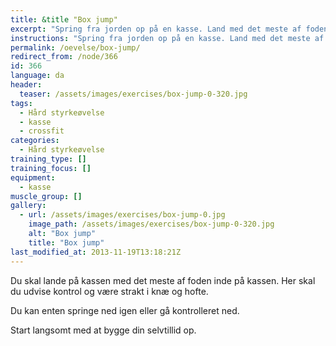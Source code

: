 ```yaml
---
title: &title "Box jump"
excerpt: "Spring fra jorden op på en kasse. Land med det meste af foden på kassen. Inden du springer ned, skal du udvise kontrol. "
instructions: "Spring fra jorden op på en kasse. Land med det meste af foden på kassen. Inden du springer ned, skal du udvise kontrol. "
permalink: /oevelse/box-jump/
redirect_from: /node/366
id: 366
language: da
header:
  teaser: /assets/images/exercises/box-jump-0-320.jpg
tags:
  - Hård styrkeøvelse
  - kasse
  - crossfit
categories:
  - Hård styrkeøvelse
training_type: []
training_focus: []
equipment:
  - kasse
muscle_group: []
gallery:
  - url: /assets/images/exercises/box-jump-0.jpg
    image_path: /assets/images/exercises/box-jump-0-320.jpg
    alt: "Box jump"
    title: "Box jump"
last_modified_at: 2013-11-19T13:18:21Z
---
```


Du skal lande på kassen med det meste af foden inde på kassen. Her skal du udvise kontrol og være strakt i knæ og hofte.

Du kan enten springe ned igen eller gå kontrolleret ned.

Start langsomt med at bygge din selvtillid op.
